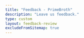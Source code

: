 ```yaml
---
title: "Feedback - PrimeBroth"
description: "Leave us feedback."
type: custom
layout: feedback-review
excludeFromSitemap: true
---
```

